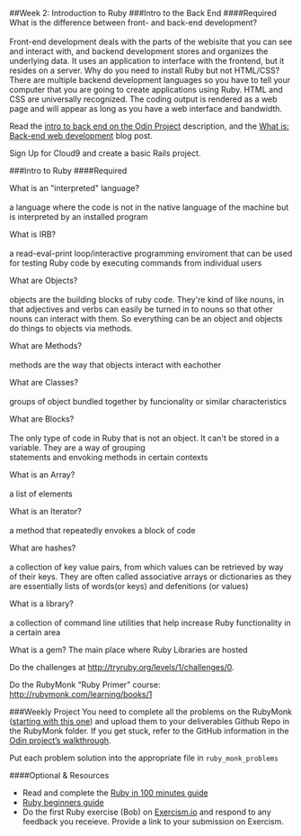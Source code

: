 ##Week 2: Introduction to Ruby
###Intro to the Back End
####Required
What is the difference between front- and back-end development?<br>  
Front-end development deals with the parts of the webisite that you can see and interact with, and backend development stores and organizes the underlying data.  It uses an application to interface with the frontend, but it resides on a server. 
Why do you need to install Ruby but not HTML/CSS?
There are multiple backend development languages so you have to tell your computer that you are going to create applications using Ruby.  HTML and CSS are universally recognized.  The coding output is rendered as a web page and will appear as long as you have a web interface and bandwidth.

Read the [intro to back end on the Odin Project](http://www.theodinproject.com/web-development-101/introduction-to-the-back-end) description, and the [What is: Back-end web development](http://blog.generalassemb.ly/what-is-back-end-web-development/) blog post.

Sign Up for Cloud9 and create a basic Rails project.

###Intro to Ruby
####Required

What is an "interpreted" language?<br>  
a language where the code is not in the native language of the machine but is interpreted by an installed program  

What is IRB?<br>  
a read-eval-print loop/interactive programming enviroment that can be used for testing Ruby code by executing commands from individual users  

What are Objects?<br>  
objects are the building blocks of ruby code.  They're kind of like nouns, in that adjectives and verbs can easily be turned in to nouns so that other nouns can interact with them.  So everything can be an object and objects do things to objects via methods.  

What are Methods?<br>  
methods are the way that objects interact with eachother  

What are Classes?<br>  
groups of object bundled together by funcionality or similar characteristics  

What are Blocks?<br>  
The only type of code in Ruby that is not an object.  It can't be stored in a variable. They are a way of grouping  
statements and envoking methods in certain contexts  

What is an Array?<br>  
a list of elements  

What is an Iterator?<br>  
a method that repeatedly envokes a block of code  

What are hashes?<br>  
a collection of key value pairs, from which values can be retrieved by way of their keys.  They are often called associative  arrays or dictionaries as they are essentially lists of words(or keys) and defenitions (or values)  

What is a library?<br>  
a collection of command line utilities that help increase Ruby functionality in a certain area  

What is a gem? 
The main place where Ruby Libraries are hosted  


Do the challenges at http://tryruby.org/levels/1/challenges/0.

Do the RubyMonk “Ruby Primer” course: http://rubymonk.com/learning/books/1

###Weekly Project
You need to complete all the problems on the RubyMonk ([starting with this one](http://rubymonk.com/learning/books/1-ruby-primer/problems/9-calculator)) and upload them to your deliverables Github Repo in the RubyMonk folder. If you get stuck, refer to the GitHub information in the [Odin project’s walkthrough](http://www.theodinproject.com/web-development-101/html-css).

Put each problem solution into the appropriate file in `ruby_monk_problems`

####Optional & Resources
 - Read and complete the [Ruby in 100 minutes guide](http://tutorials.jumpstartlab.com/projects/ruby\_in\_100_minutes.html)
 - [Ruby beginners guide](https://hackhands.com/beginners-guide-ruby/)
 - Do the first Ruby exercise (Bob) on [Exercism.io](http://exercism.io/) and respond to any
   feedback you receieve.  Provide a link to your submission on
   Exercism.


